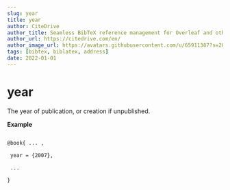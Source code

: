 ```yaml
---
slug: year
title: year
author: CiteDrive
author_title: Seamless BibTeX reference management for Overleaf and other modern LaTeX editors.
author_url: https://citedrive.com/en/
author_image_url: https://avatars.githubusercontent.com/u/65911387?s=200&v=4
tags: [bibtex, biblatex, address]
date: 2022-01-01
---
```


# year

The year of publication, or creation if unpublished.

**Example**

```tex

@book{ ... ,
  
 year = {2007},

 ...

}
```

